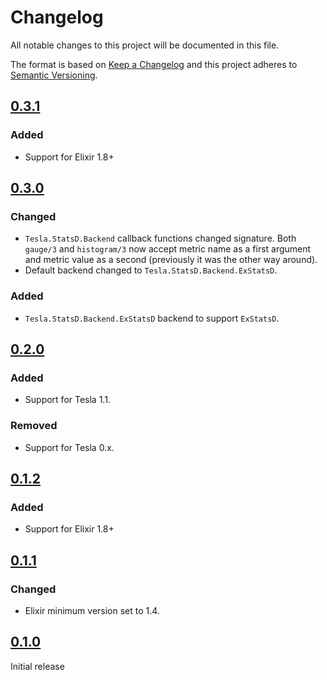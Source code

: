 # Changelog

All notable changes to this project will be documented in this file.

The format is based on [Keep a Changelog](http://keepachangelog.com/en/1.0.0/)
and this project adheres to [Semantic Versioning](http://semver.org/spec/v2.0.0.html).

## [0.3.1]

### Added
- Support for Elixir 1.8+

## [0.3.0]

### Changed
- `Tesla.StatsD.Backend` callback functions changed signature. Both `gauge/3` and `histogram/3`
  now accept metric name as a first argument and metric value as a second (previously it was
  the other way around).
- Default backend changed to `Tesla.StatsD.Backend.ExStatsD`.

### Added
- `Tesla.StatsD.Backend.ExStatsD` backend to support `ExStatsD`.

## [0.2.0]

### Added
- Support for Tesla 1.1.

### Removed
- Support for Tesla 0.x.

## [0.1.2]

### Added
- Support for Elixir 1.8+

## [0.1.1]

### Changed
- Elixir minimum version set to 1.4.

## [0.1.0]

Initial release

[0.3.1]: https://github.com/salemove/tesla_statsd/compare/v0.3.0...v0.3.1
[0.3.0]: https://github.com/salemove/tesla_statsd/compare/v0.2.0...v0.3.0
[0.2.0]: https://github.com/salemove/tesla_statsd/compare/v0.1.2...v0.2.0
[0.1.2]: https://github.com/salemove/tesla_statsd/compare/v0.1.1...v0.1.2
[0.1.1]: https://github.com/salemove/tesla_statsd/compare/v0.1.0...v0.1.1
[0.1.0]: https://github.com/salemove/tesla_statsd/tree/v0.1.0
